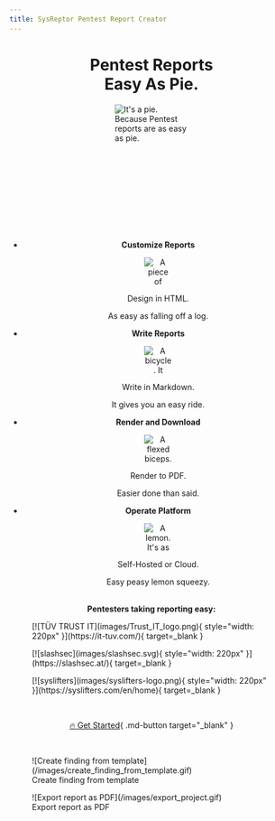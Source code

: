 ```yaml
---
title: SysReptor Pentest Report Creator
---
```

<h1 style="text-align: center;font-weight:bold;">Pentest Reports<br>Easy As Pie.</h1>

<img 
    style="display: block; 
           margin-left: auto;
           margin-right: auto;
           margin-bottom: 40px;"
    src="/assets/emojis/pie.svg"
    viewBox="0 0 200 200"
    height="200"
    width="130"
    alt="It's a pie. Because Pentest reports are as easy as pie.">
</img>

<div class="grid cards" style="text-align:center;" markdown>

-   __Customize Reports__

    <img 
        style="display: block; 
              margin-left: auto;
              margin-right: auto;"
        src="/assets/emojis/wood.svg"
        viewBox="0 0 50 50"
        height="50"
        width="50"
        alt="A piece of wood. It's easy to fall off.">
    </img>

    Design in HTML.

    As easy as falling off a log.


-   __Write Reports__

    <img 
        style="display: block; 
              margin-left: auto;
              margin-right: auto;"
        src="/assets/emojis/bicycle.svg"
        viewBox="0 0 50 50"
        height="50"
        width="50"
        alt="A bicycle. It gives you an easy ride.">
    </img>

    Write in Markdown.

    It gives you an easy ride.

-   __Render and Download__

    <img 
        style="display: block; 
              margin-left: auto;
              margin-right: auto;"
        src="/assets/emojis/flexed-biceps.svg"
        viewBox="0 0 50 50"
        height="50"
        width="50"
        alt="A flexed biceps. Render and download are so easy.">
    </img>
 
    Render to PDF.

    Easier done than said.

-   __Operate Platform__

    <img 
        style="display: block; 
              margin-left: auto;
              margin-right: auto;"
        src="/assets/emojis/lemon.svg"
        viewBox="0 0 50 50"
        height="50"
        width="50"
        alt="A lemon. It's as easy as squeezing a lemon.">
    </img>

    Self-Hosted or Cloud.

    Easy peasy lemon squeezy.

</div>

<br>
<div style="text-align:center;font-weight:bold">
    Pentesters taking reporting easy:
</div>

<figure markdown>
  [![TÜV TRUST IT](images/Trust_IT_logo.png){ style="width: 220px" }](https://it-tuv.com/){ target=_blank }
</figure>

<figure markdown>
  [![slashsec](images/slashsec.svg){ style="width: 220px" }](https://slashsec.at/){ target=_blank }
</figure>

<figure markdown>
  [![syslifters](images/syslifters-logo.png){ style="width: 220px" }](https://syslifters.com/en/home){ target=_blank }
</figure>

<br><div style="text-align:center">[:fire: Get Started](/setup/installation/){ .md-button target="_blank" }</div>

<br>
<figure markdown>
  ![Create finding from template](/images/create_finding_from_template.gif)
  <figcaption>Create finding from template</figcaption>
</figure>

<figure markdown>
  ![Export report as PDF](/images/export_project.gif)
  <figcaption>Export report as PDF</figcaption>
</figure>
